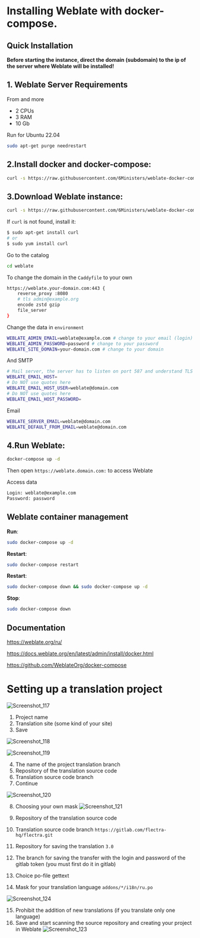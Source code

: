 # Installing Weblate with docker-compose.

## Quick Installation

**Before starting the instance, direct the domain (subdomain) to the ip of the server where Weblate will be installed!**

## 1. Weblate Server Requirements
From and more
- 2 CPUs
- 3 RAM 
- 10 Gb 

Run for Ubuntu 22.04

``` bash
sudo apt-get purge needrestart
```

## 2.Install docker and docker-compose:

``` bash
curl -s https://raw.githubusercontent.com/6Ministers/weblate-docker-compose-for-application-translations/master/setup.sh | sudo bash -s
```

## 3.Download Weblate instance:


``` bash
curl -s https://raw.githubusercontent.com/6Ministers/weblate-docker-compose-for-application-translations/master/download.sh | sudo bash -s weblate
```

If `curl` is not found, install it:

``` bash
$ sudo apt-get install curl
# or
$ sudo yum install curl
```

Go to the catalog

``` bash
cd weblate
```

To change the domain in the `Caddyfile` to your own

``` bash
https://weblate.your-domain.com:443 {
    reverse_proxy :8080
	# tls admin@example.org
    encode zstd gzip
    file_server
}
```

Change the data in `environment`

``` bash
WEBLATE_ADMIN_EMAIL=weblate@example.com # change to your email (login)
WEBLATE_ADMIN_PASSWORD=password # change to your password
WEBLATE_SITE_DOMAIN=your-domain.com # change to your domain
```
And SMTP
``` bash
# Mail server, the server has to listen on port 587 and understand TLS
WEBLATE_EMAIL_HOST=
# Do NOT use quotes here
WEBLATE_EMAIL_HOST_USER=weblate@domain.com
# Do NOT use quotes here
WEBLATE_EMAIL_HOST_PASSWORD=
```
Email
``` bash
WEBLATE_SERVER_EMAIL=weblate@domain.com
WEBLATE_DEFAULT_FROM_EMAIL=weblate@domain.com
```

## 4.Run Weblate:

``` bash
docker-compose up -d
```

Then open `https://weblate.domain.com:` to access Weblate


Access data

``` bash
Login: weblate@example.com
Password: password
```


## Weblate container management

**Run**:

``` bash
sudo docker-compose up -d
```

**Restart**:

``` bash
sudo docker-compose restart
```

**Restart**:

``` bash
sudo docker-compose down && sudo docker-compose up -d
```

**Stop**:

``` bash
sudo docker-compose down
```

## Documentation
https://weblate.org/ru/

https://docs.weblate.org/en/latest/admin/install/docker.html

https://github.com/WeblateOrg/docker-compose

# Setting up a translation project

![Screenshot_117](https://github.com/6Ministers/weblate-docker-compose-for-application-translations/assets/11208423/0a79bdf0-4450-4dc4-a6e3-bd43712e7760)

1. Project name
2. Translation site (some kind of your site)
3. Save

![Screenshot_118](https://github.com/6Ministers/weblate-docker-compose-for-application-translations/assets/11208423/f367dfb0-a680-42ee-951b-be4e9a18baa3)


![Screenshot_119](https://github.com/6Ministers/weblate-docker-compose-for-application-translations/assets/11208423/67a796af-a9c4-4910-a6c1-2476974790c5)

4. The name of the project translation branch
5. Repository of the translation source code
6. Translation source code branch
7. Continue

![Screenshot_120](https://github.com/6Ministers/weblate-docker-compose-for-application-translations/assets/11208423/71dfa09e-2a17-436b-a8d4-898852ad4568)

8. Choosing your own mask
![Screenshot_121](https://github.com/6Ministers/weblate-docker-compose-for-application-translations/assets/11208423/04daf3bf-0ba9-422c-ab01-775945ea618d)

9. Repository of the translation source code
10. Translation source code branch `https://gitlab.com/flectra-hq/flectra.git`
11. Repository for saving the translation `3.0`
12. The branch for saving the transfer with the login and password of the gitlab token (you must first do it in gitlab)
13. Choice po-file gettext
14. Mask for your translation language `addons/*/i18n/ru.po`

![Screenshot_124](https://github.com/6Ministers/weblate-docker-compose-for-application-translations/assets/11208423/131ab8a6-763d-4255-989e-2b6c478b21f5)

15. Prohibit the addition of new translations (if you translate only one language)
16. Save and start scanning the source repository and creating your project in Weblate
![Screenshot_123](https://github.com/6Ministers/weblate-docker-compose-for-application-translations/assets/11208423/a4f514ac-2813-4fac-9b11-f61ed9e489e4)

